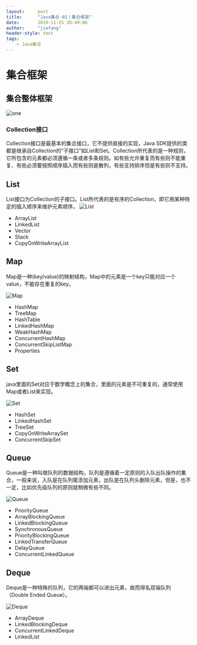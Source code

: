 ```yaml
---
layout:     post
title:      "Java集合-01丨集合框架"
date:       2019-11-25 20:49:06
author:     "jiefang"
header-style: text
tags:
    - Java集合
---
```

# 集合框架
## 集合整体框架


<img src="https://s2.ax1x.com/2019/11/25/MxCXRS.png" alt="one">

### Collection接口
Collection接口是最基本的集合接口，它不提供直接的实现，Java SDK提供的类都是继承自Collection的“子接口”如List和Set。Collection所代表的是一种规则，它所包含的元素都必须遵循一条或者多条规则。如有些允许重复而有些则不能重复、有些必须要按照顺序插入而有些则是散列，有些支持排序但是有些则不支持。
## List
 List接口为Collection的子接口。List所代表的是有序的Collection，即它用某种特定的插入顺序来维护元素顺序。
![List](https://s2.ax1x.com/2019/11/25/MvWVJS.png)

- ArrayList
- LinkedList
- Vector
- Stack
- CopyOnWriteArrayList

## Map
Map是一种(key/value)的映射结构，Map中的元素是一个key只能对应一个value，不能存在重复的key。

![Map](https://s2.ax1x.com/2019/11/25/MvW2yd.png)

- HashMap
- TreeMap
- HashTable
- LinkedHashMap
- WeakHashMap
- ConcurrentHashMap
- ConcurrentSkipListMap
- Properties

## Set
java里面的Set对应于数学概念上的集合，里面的元素是不可重复的，通常使用Map或者List来实现。

![Set](https://s2.ax1x.com/2019/11/25/MvWfeI.png)

- HashSet
- LinkedHashSet
- TreeSet
- CopyOnWriteArraySet
- ConcurrentSkipSet

## Queue
Queue是一种叫做队列的数据结构，队列是遵循着一定原则的入队出队操作的集合，一般来说，入队是在队列尾添加元素，出队是在队列头删除元素，但是，也不一定，比如优先级队列的原则就稍微有些不同。

![Queue](https://s2.ax1x.com/2019/11/25/MvW4TP.md.png)

- PriorityQueue
- ArrayBlockingQueue
- LinkedBlockingQueue
- SynchronousQueue
- PriorityBlockingQueue
- LinkedTransferQueue
- DelayQueue
- ConcurrentLinkedQueue

## Deque
Deque是一种特殊的队列，它的两端都可以进出元素，故而得名双端队列（Double Ended Queue）。

![Deque](https://s2.ax1x.com/2019/11/25/MvWTfS.md.png)

- ArrayDeque
- LinkedBlockingDeque
- ConcurrentLinkedDeque
- LinkedList